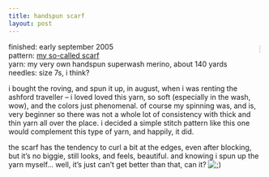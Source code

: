 ```yaml
---
title: handspun scarf
layout: post
---
```


<div style="float:right; border: 1px dotted silver; padding-top: 11px; margin: 7px;">
  <txp:jmr_gallery category="376" />
</div>

finished: early september 2005  
pattern: [my so-called scarf][1]  
yarn: my very own handspun superwash merino, about 140 yards  
needles: size 7s, i think?

i bought the roving, and spun it up, in august, when i was renting the ashford traveller &#8211; i loved loved this yarn, so soft (especially in the wash, wow), and the colors just phenomenal. of course my spinning was, and is, very beginner so there was not a whole lot of consistency with thick and thin yarn all over the place. i decided a simple stitch pattern like this one would complement this type of yarn, and happily, it did. 

the scarf has the tendency to curl a bit at the edges, even after blocking, but it&#8217;s no biggie, still looks, and feels, beautiful. and knowing i spun up the yarn myself&#8230; well, it&#8217;s just can&#8217;t get better than that, can it? <img src="http://localhost:8888/wordpress/wp-includes/images/smilies/icon_wink.gif" alt=";)" class="wp-smiley" />

 [1]: http://www.sheepinthecity.prettyposies.com/archives/000079.html
